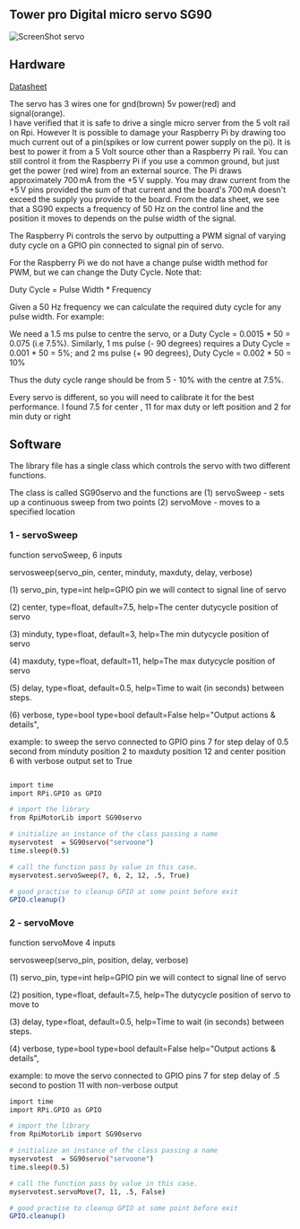 Tower pro Digital micro servo SG90
----------------------------------

![ScreenShot servo](https://github.com/gavinlyonsrepo/RpiMotorLib/blob/master/screenshot/sg90.jpg)


Hardware
------------------------------------


[Datasheet](http://www.micropik.com/PDF/SG90Servo.pdf)


The servo has 3 wires one for gnd(brown) 5v power(red) and signal(orange).  
I have verified that it is safe to drive a single micro server from the 5 volt rail on Rpi.
However It is possible to damage your Raspberry Pi by drawing 
too much current out of a pin(spikes or low current power supply on the pi). It is best to power it 
from a 5 Volt source other than a Raspberry Pi rail. 
You can still control it from the Raspberry Pi if you use a common ground, 
but just get the power (red wire) from an external source. 
The Pi draws approximately 700 mA from the +5 V supply. You may draw current from the +5 V pins provided 
the sum of that current and the board's 700 mA doesn't exceed the supply you provide to the board. 
From the data sheet, we see that a SG90 expects a frequency of 50 Hz 
on the control line and the position it moves to depends on the pulse width of the signal.

The Raspberry Pi controls the servo by outputting a PWM signal of varying 
duty cycle on a GPIO pin connected to signal pin of servo.

For the Raspberry Pi we do not have a change pulse width method for PWM, 
but we can change the Duty Cycle. Note that:

Duty Cycle = Pulse Width * Frequency

Given a 50 Hz frequency we can calculate the required duty cycle for any pulse width. For example:

We need a 1.5 ms pulse to centre the servo, or a Duty Cycle = 0.0015 * 50 = 0.075 (i.e 7.5%).
Similarly, 1 ms pulse (- 90 degrees) requires a Duty Cycle = 0.001 * 50 = 5%; and
2 ms pulse (+ 90 degrees), Duty Cycle = 0.002 * 50 = 10%

Thus the duty cycle range should be from 5 - 10% with the centre at 7.5%. 

Every servo is different, so you will need to calibrate it for the best performance.
I found 7.5 for center , 11 for max duty or left position and 2 for min duty or right

 
Software
--------------------------------------------

The library file has a single class which controls the servo with two different 
functions.

The class is called SG90servo and the functions are 
(1) servoSweep - sets up a continuous sweep from two points
(2) servoMove - moves to a specified location


### 1 - servoSweep

function servoSweep, 6 inputs

 servosweep(servo_pin, center, minduty, maxduty, delay, verbose)

 (1) servo_pin, type=int help=GPIO pin
 we will contect to signal line of servo
 
 (2) center, type=float, default=7.5,
 help=The center dutycycle position of servo
 
 (3) minduty, type=float, default=3,
 help=The min dutycycle position of servo
 
 (4) maxduty, type=float, default=11,
 help=The max dutycycle position of servo
 
 (5) delay, type=float, default=0.5,
 help=Time to wait (in seconds) between steps.
 
 (6) verbose, type=bool  type=bool default=False
  help="Output actions & details",


 example: to sweep the servo connected to GPIO pins 7
 for step delay of 0.5 second from minduty position
 2 to maxduty position 12 and  center position 6
 with verbose output set to True
 
```sh

import time 
import RPi.GPIO as GPIO

# import the library
from RpiMotorLib import SG90servo

# initialize an instance of the class passing a name
myservotest  = SG90servo("servoone")
time.sleep(0.5)

# call the function pass by value in this case.
myservotest.servoSweep(7, 6, 2, 12, .5, True)

# good practise to cleanup GPIO at some point before exit
GPIO.cleanup()
```

### 2 - servoMove


function servoMove 4 inputs

 servosweep(servo_pin, position, delay, verbose)

 (1) servo_pin, type=int help=GPIO pin
 we will contect to signal line of servo
 
 (2) position, type=float, default=7.5,
 help=The  dutycycle position of servo to move to
 
 (3) delay, type=float, default=0.5,
 help=Time to wait (in seconds) between steps.
 
 (4) verbose, type=bool  type=bool default=False
  help="Output actions & details",


 example: to move the servo connected to GPIO pins 7
 for step delay of .5 second to postion 11
 with non-verbose output
 
```sh
import time 
import RPi.GPIO as GPIO

# import the library
from RpiMotorLib import SG90servo

# initialize an instance of the class passing a name
myservotest  = SG90servo("servoone")
time.sleep(0.5)

# call the function pass by value in this case.
myservotest.servoMove(7, 11, .5, False)

# good practise to cleanup GPIO at some point before exit
GPIO.cleanup()
```

